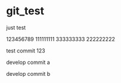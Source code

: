 git_test
========

just test

123456789
111111111
333333333
222222222




test commit 123

develop commit a

develop commit b